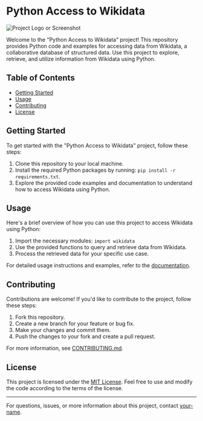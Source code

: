 # Python Access to Wikidata

![Project Logo or Screenshot](link-to-image.png) <!-- Optional: If you have a logo or screenshot, add it here -->

Welcome to the "Python Access to Wikidata" project! This repository provides Python code and examples for accessing data from Wikidata, a collaborative database of structured data. Use this project to explore, retrieve, and utilize information from Wikidata using Python.

## Table of Contents

- [Getting Started](#getting-started)
- [Usage](#usage)
- [Contributing](#contributing)
- [License](#license)

## Getting Started

To get started with the "Python Access to Wikidata" project, follow these steps:

1. Clone this repository to your local machine.
2. Install the required Python packages by running: `pip install -r requirements.txt`.
3. Explore the provided code examples and documentation to understand how to access Wikidata using Python.

## Usage

Here's a brief overview of how you can use this project to access Wikidata using Python:

1. Import the necessary modules: `import wikidata`
2. Use the provided functions to query and retrieve data from Wikidata.
3. Process the retrieved data for your specific use case.

For detailed usage instructions and examples, refer to the [documentation](documentation.md).

## Contributing

Contributions are welcome! If you'd like to contribute to the project, follow these steps:

1. Fork this repository.
2. Create a new branch for your feature or bug fix.
3. Make your changes and commit them.
4. Push the changes to your fork and create a pull request.

For more information, see [CONTRIBUTING.md](CONTRIBUTING.md).

## License

This project is licensed under the [MIT License](LICENSE). Feel free to use and modify the code according to the terms of the license.

---

For questions, issues, or more information about this project, contact [your-name](mailto:your-email@example.com).
